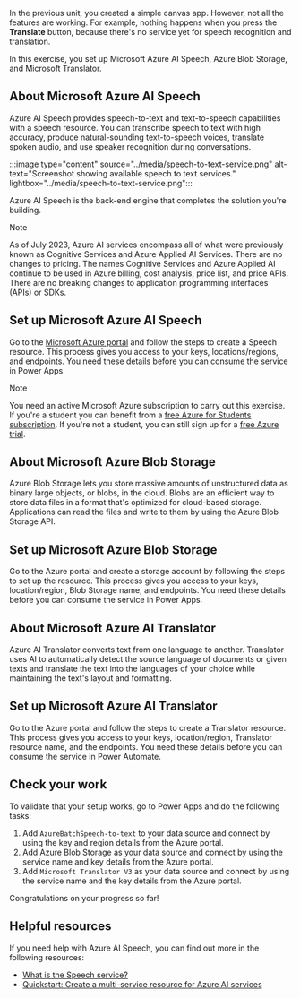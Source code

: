 In the previous unit, you created a simple canvas app. However, not all the features are working. For example, nothing happens when you press the **Translate** button, because there's no service yet for speech recognition and translation. 

In this exercise, you set up Microsoft Azure AI Speech, Azure Blob Storage, and Microsoft Translator.

## About Microsoft Azure AI Speech

Azure AI Speech provides speech-to-text and text-to-speech capabilities with a speech resource. You can transcribe speech to text with high accuracy, produce natural-sounding text-to-speech voices, translate spoken audio, and use speaker recognition during conversations.

:::image type="content" source="../media/speech-to-text-service.png" alt-text="Screenshot showing available speech to text services." lightbox="../media/speech-to-text-service.png":::

Azure AI Speech is the back-end engine that completes the solution you're building.

> [!NOTE]
> As of July 2023, Azure AI services encompass all of what were previously known as Cognitive Services and Azure Applied AI Services. There are no changes to pricing. The names Cognitive Services and Azure Applied AI continue to be used in Azure billing, cost analysis, price list, and price APIs. There are no breaking changes to application programming interfaces (APIs) or SDKs.

## Set up Microsoft Azure AI Speech

Go to the [Microsoft Azure portal](https://portal.azure.com) and follow the steps to create a Speech resource. This process gives you access to your keys, locations/regions, and endpoints. You need these details before you can consume the service in Power Apps.

> [!NOTE]
> You need an active Microsoft Azure subscription to carry out this exercise. If you're a student you can benefit from a [free Azure for Students subscription](https://azure.microsoft.com/free/students/?WT.mc_id=academic-114984-somelezediko). If you're not a student, you can still sign up for a [free Azure trial](https://azure.microsoft.com/free/?WT.mc_id=academic-114984-somelezediko).

## About Microsoft Azure Blob Storage

Azure Blob Storage lets you store massive amounts of unstructured data as binary large objects, or blobs, in the cloud. Blobs are an efficient way to store data files in a format that's optimized for cloud-based storage. Applications can read the files and write to them by using the Azure Blob Storage API.

## Set up Microsoft Azure Blob Storage

Go to the Azure portal and create a storage account by following the steps to set up the resource. This process gives you access to your keys, location/region, Blob Storage name, and endpoints. You need these details before you can consume the service in Power Apps.

## About Microsoft Azure AI Translator

Azure AI Translator converts text from one language to another. Translator uses AI to automatically detect the source language of documents or given texts and translate the text into the languages of your choice while maintaining the text's layout and formatting.

## Set up Microsoft Azure AI Translator

Go to the Azure portal and follow the steps to create a Translator resource. This process gives you access to your keys, location/region, Translator resource name, and the endpoints. You need these details before you can consume the service in Power Automate.

## Check your work

To validate that your setup works, go to Power Apps and do the following tasks:

1. Add `AzureBatchSpeech-to-text` to your data source and connect by using the key and region details from the Azure portal.
1. Add Azure Blob Storage as your data source and connect by using the service name and key details from the Azure portal.
1. Add `Microsoft Translator V3` as your data source and connect by using the service name and the key details from the Azure portal.

Congratulations on your progress so far!

## Helpful resources

If you need help with Azure AI Speech, you can find out more in the following resources:

- [What is the Speech service?](/azure/ai-services/speech-service/overview/?WT.mc_id=academic-114984-somelezediko)
- [Quickstart: Create a multi-service resource for Azure AI services](/azure/ai-services/multi-service-resource/?WT.mc_id=academic-114984-somelezediko)
